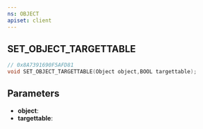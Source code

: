 ```yaml
---
ns: OBJECT
apiset: client
---
```

## SET_OBJECT_TARGETTABLE

```c
// 0x8A7391690F5AFD81
void SET_OBJECT_TARGETTABLE(Object object,BOOL targettable);
```


## Parameters
* **object**:
* **targettable**: